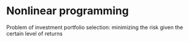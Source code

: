 # Nonlinear programming
Problem of investment portfolio selection: minimizing the risk given the certain level of returns
